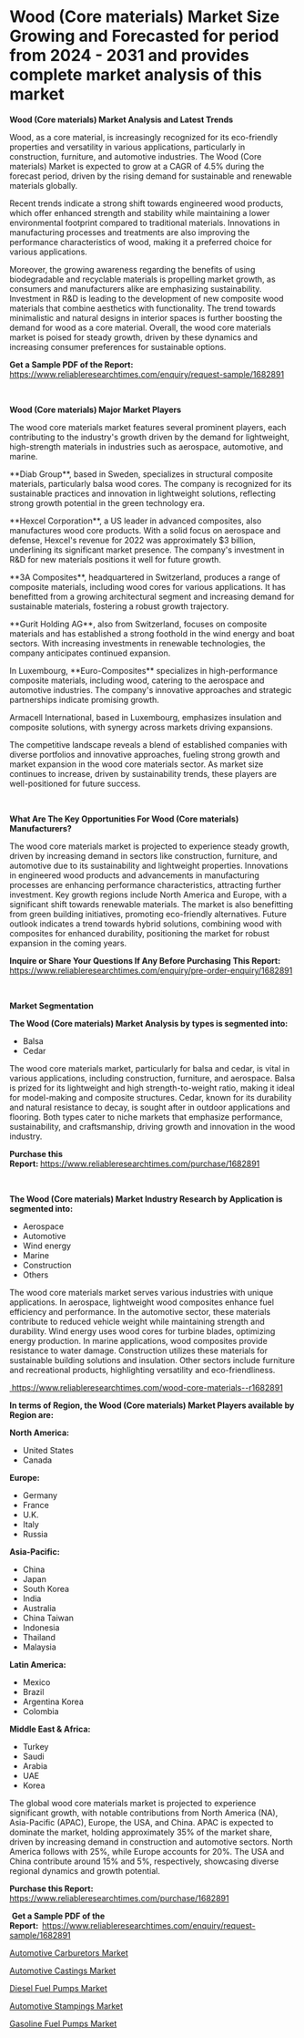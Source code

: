 <p><h1>Wood (Core materials) Market Size Growing and Forecasted for period from 2024 - 2031 and provides complete market analysis of this market</h1></p><p><strong>Wood (Core materials) Market Analysis and Latest Trends</strong></p>
<p><p>Wood, as a core material, is increasingly recognized for its eco-friendly properties and versatility in various applications, particularly in construction, furniture, and automotive industries. The Wood (Core materials) Market is expected to grow at a CAGR of 4.5% during the forecast period, driven by the rising demand for sustainable and renewable materials globally. </p><p>Recent trends indicate a strong shift towards engineered wood products, which offer enhanced strength and stability while maintaining a lower environmental footprint compared to traditional materials. Innovations in manufacturing processes and treatments are also improving the performance characteristics of wood, making it a preferred choice for various applications. </p><p>Moreover, the growing awareness regarding the benefits of using biodegradable and recyclable materials is propelling market growth, as consumers and manufacturers alike are emphasizing sustainability. Investment in R&D is leading to the development of new composite wood materials that combine aesthetics with functionality. The trend towards minimalistic and natural designs in interior spaces is further boosting the demand for wood as a core material. Overall, the wood core materials market is poised for steady growth, driven by these dynamics and increasing consumer preferences for sustainable options.</p></p>
<p><strong>Get a Sample PDF of the Report:&nbsp;</strong> <a href="https://www.reliableresearchtimes.com/enquiry/request-sample/1682891?utm_campaign=1598&utm_medium=2&utm_source=Github&utm_content=ia&utm_term=15102024&utm_id=wood-core-materials">https://www.reliableresearchtimes.com/enquiry/request-sample/1682891</a></p>
<p>&nbsp;</p>
<p><strong>Wood (Core materials) Major Market Players</strong></p>
<p><p>The wood core materials market features several prominent players, each contributing to the industry's growth driven by the demand for lightweight, high-strength materials in industries such as aerospace, automotive, and marine.</p><p>**Diab Group**, based in Sweden, specializes in structural composite materials, particularly balsa wood cores. The company is recognized for its sustainable practices and innovation in lightweight solutions, reflecting strong growth potential in the green technology era.</p><p>**Hexcel Corporation**, a US leader in advanced composites, also manufactures wood core products. With a solid focus on aerospace and defense, Hexcel's revenue for 2022 was approximately $3 billion, underlining its significant market presence. The company's investment in R&D for new materials positions it well for future growth.</p><p>**3A Composites**, headquartered in Switzerland, produces a range of composite materials, including wood cores for various applications. It has benefitted from a growing architectural segment and increasing demand for sustainable materials, fostering a robust growth trajectory.</p><p>**Gurit Holding AG**, also from Switzerland, focuses on composite materials and has established a strong foothold in the wind energy and boat sectors. With increasing investments in renewable technologies, the company anticipates continued expansion.</p><p>In Luxembourg, **Euro-Composites** specializes in high-performance composite materials, including wood, catering to the aerospace and automotive industries. The company's innovative approaches and strategic partnerships indicate promising growth.</p><p>Armacell International, based in Luxembourg, emphasizes insulation and composite solutions, with synergy across markets driving expansions.</p><p>The competitive landscape reveals a blend of established companies with diverse portfolios and innovative approaches, fueling strong growth and market expansion in the wood core materials sector. As market size continues to increase, driven by sustainability trends, these players are well-positioned for future success.</p></p>
<p>&nbsp;</p>
<p><strong>What Are The Key Opportunities For Wood (Core materials) Manufacturers?</strong></p>
<p><p>The wood core materials market is projected to experience steady growth, driven by increasing demand in sectors like construction, furniture, and automotive due to its sustainability and lightweight properties. Innovations in engineered wood products and advancements in manufacturing processes are enhancing performance characteristics, attracting further investment. Key growth regions include North America and Europe, with a significant shift towards renewable materials. The market is also benefitting from green building initiatives, promoting eco-friendly alternatives. Future outlook indicates a trend towards hybrid solutions, combining wood with composites for enhanced durability, positioning the market for robust expansion in the coming years.</p></p>
<p><strong>Inquire or Share Your Questions If Any Before Purchasing This Report:</strong> <a href="https://www.reliableresearchtimes.com/enquiry/pre-order-enquiry/1682891?utm_campaign=1598&utm_medium=2&utm_source=Github&utm_content=ia&utm_term=15102024&utm_id=wood-core-materials">https://www.reliableresearchtimes.com/enquiry/pre-order-enquiry/1682891</a></p>
<p>&nbsp;</p>
<p><strong>Market Segmentation</strong></p>
<p><strong>The Wood (Core materials) Market Analysis by types is segmented into:</strong></p>
<p><ul><li>Balsa</li><li>Cedar</li></ul></p>
<p><p>The wood core materials market, particularly for balsa and cedar, is vital in various applications, including construction, furniture, and aerospace. Balsa is prized for its lightweight and high strength-to-weight ratio, making it ideal for model-making and composite structures. Cedar, known for its durability and natural resistance to decay, is sought after in outdoor applications and flooring. Both types cater to niche markets that emphasize performance, sustainability, and craftsmanship, driving growth and innovation in the wood industry.</p></p>
<p><strong>Purchase this Report:&nbsp;</strong><a href="https://www.reliableresearchtimes.com/purchase/1682891?utm_campaign=1598&utm_medium=2&utm_source=Github&utm_content=ia&utm_term=15102024&utm_id=wood-core-materials">https://www.reliableresearchtimes.com/purchase/1682891</a></p>
<p>&nbsp;</p>
<p><strong>The Wood (Core materials) Market Industry Research by Application is segmented into:</strong></p>
<p><ul><li>Aerospace</li><li>Automotive</li><li>Wind energy</li><li>Marine</li><li>Construction</li><li>Others</li></ul></p>
<p><p>The wood core materials market serves various industries with unique applications. In aerospace, lightweight wood composites enhance fuel efficiency and performance. In the automotive sector, these materials contribute to reduced vehicle weight while maintaining strength and durability. Wind energy uses wood cores for turbine blades, optimizing energy production. In marine applications, wood composites provide resistance to water damage. Construction utilizes these materials for sustainable building solutions and insulation. Other sectors include furniture and recreational products, highlighting versatility and eco-friendliness.</p></p>
<p><a href="https://www.reliableresearchtimes.com/wood-core-materials--r1682891?utm_campaign=1598&utm_medium=2&utm_source=Github&utm_content=ia&utm_term=15102024&utm_id=wood-core-materials">&nbsp;https://www.reliableresearchtimes.com/wood-core-materials--r1682891</a></p>
<p><strong>In terms of Region, the Wood (Core materials) Market Players available by Region are:</strong></p>
<p>
    <p> <strong> North America: </strong>
        <ul>
            <li>United States</li>
            <li>Canada</li>
        </ul>
        </p> 
    <p> <strong> Europe: </strong>
        <ul>
            <li>Germany</li>
            <li>France</li>
            <li>U.K.</li>
            <li>Italy</li>
            <li>Russia</li>
        </ul>
        </p> 
    <p> <strong> Asia-Pacific: </strong>
        <ul>
            <li>China</li>
            <li>Japan</li>
            <li>South Korea</li>
            <li>India</li>
            <li>Australia</li>
            <li>China Taiwan</li>
            <li>Indonesia</li>
            <li>Thailand</li>
            <li>Malaysia</li>
        </ul>
        </p> 
    <p> <strong> Latin America: </strong>
        <ul>
            <li>Mexico</li>
            <li>Brazil</li>
            <li>Argentina Korea</li>
            <li>Colombia</li>
        </ul>
        </p> 
    <p> <strong> Middle East & Africa: </strong>
        <ul>
            <li>Turkey</li>
            <li>Saudi</li>
            <li>Arabia</li>
            <li>UAE</li>
            <li>Korea</li>
        </ul>
    </p>
    </p>
<p><p>The global wood core materials market is projected to experience significant growth, with notable contributions from North America (NA), Asia-Pacific (APAC), Europe, the USA, and China. APAC is expected to dominate the market, holding approximately 35% of the market share, driven by increasing demand in construction and automotive sectors. North America follows with 25%, while Europe accounts for 20%. The USA and China contribute around 15% and 5%, respectively, showcasing diverse regional dynamics and growth potential.</p></p>
<p><strong>Purchase this Report: </strong><a href="https://www.reliableresearchtimes.com/purchase/1682891?utm_campaign=1598&utm_medium=2&utm_source=Github&utm_content=ia&utm_term=15102024&utm_id=wood-core-materials">https://www.reliableresearchtimes.com/purchase/1682891</a></p>
<p>&nbsp;<strong>Get a Sample PDF of the Report:&nbsp;&nbsp;</strong><a href="https://www.reliableresearchtimes.com/enquiry/request-sample/1682891?utm_campaign=1598&utm_medium=2&utm_source=Github&utm_content=ia&utm_term=15102024&utm_id=wood-core-materials">https://www.reliableresearchtimes.com/enquiry/request-sample/1682891</a></p>
<p><strong></strong></p>
<p><p><a href="https://www.linkedin.com/pulse/disruption-innovation-automotive-carburetors-industry-market-irrye?utm_campaign=1598&utm_medium=2&utm_source=Github&utm_content=ia&utm_term=15102024&utm_id=wood-core-materials">Automotive Carburetors Market</a></p><p><a href="https://www.linkedin.com/pulse/automotive-castings-mosaic-piecing-together-global-market-dynamics-6ezve?utm_campaign=1598&utm_medium=2&utm_source=Github&utm_content=ia&utm_term=15102024&utm_id=wood-core-materials">Automotive Castings Market</a></p><p><a href="https://www.linkedin.com/pulse/diesel-fuel-pumps-market-segmentation-geographical-regions-64u4e?utm_campaign=1598&utm_medium=2&utm_source=Github&utm_content=ia&utm_term=15102024&utm_id=wood-core-materials">Diesel Fuel Pumps Market</a></p><p><a href="https://www.linkedin.com/pulse/sustainability-trends-automotive-stampings-industry-market-gkhge?utm_campaign=1598&utm_medium=2&utm_source=Github&utm_content=ia&utm_term=15102024&utm_id=wood-core-materials">Automotive Stampings Market</a></p><p><a href="https://www.linkedin.com/pulse/global-gasoline-fuel-pumps-market-product-types-applications-regional-nahfe?utm_campaign=1598&utm_medium=2&utm_source=Github&utm_content=ia&utm_term=15102024&utm_id=wood-core-materials">Gasoline Fuel Pumps Market</a></p></p>